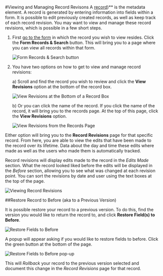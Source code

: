 #Viewing and Managing Record Revisons
A [record](../records/creating_a_record.md))** is the metadata element. A record is generated by entering information into fields within a form. It is possible to edit previously created records, as well as keep track of each record revision. You may want to view and manage these record revisions, which is possible in a few short steps.  

1. First [go to the form](../forms/navigating_to_a_form.md) in which the record you wish to view resides. Click the **Form Records & Search** button. This will bring you to a page where you can view all records within that form.

	<img style="display:block;margin:auto;max-width:100%" src="../records-img/viewing_and_managing_record_revisions_1_annotated.png" title="Form Records & Search button">

2. You have two options on how to get to view and manage record revisions:

	a) Scroll and find the record you wish to review and click the **View Revisions** option at the bottom of the record box.

	<img style="display:block;margin:auto;max-width:100%" src="../records-img/viewing_and_managing_record_revisions_2_annotated.png" title="View Revisions at the Bottom of a Record Box">

	b) Or you can click the name of the record. If you click the name of the record, it will bring you to the records page. At the top of this page, click the **View Revisions** option.

	<img style="display:block;margin:auto;max-width:100%" src="../records-img/viewing_and_managing_record_revisions_3_annotated.png" title="View Revisions from the Records Page">

Either option will bring you to the **Record Revisions** page for that specific record. From here, you are able to view the edits that have been made to the record over its lifetime. Data about the day and time these edits where made as well as the users who made them is automatically  tracked.

Record revisions will display edits made to the record in the *Edits Made* section. What the record looked liked before the edits will be displayed in the *Before* section, allowing you to see what was changed at each revision point. You can sort the revisions by date and user using the text boxes at the top of the page.  

<img style="display:block;margin:auto;max-width:100%" src="../records-img/viewing_and_managing_record_revisions_4_annotated.png" title="Viewing Record Revisions">

##Restore Record to Before (aka to a Previous Version)

It is possible restore your record to a previous version. To do this, find the version you would like to return the record to, and click **Restore Field(s) to Before**.

<img style="display:block;margin:auto;max-width:100%" src="../records-img/viewing_and_managing_record_revisions_5_annotated.png" title="Restore Fields to Before">

A popup will appear asking if you would like to restore fields to before. Click the green button at the bottom of the page.

<img style="display:block;margin:auto;max-width:100%" src="../records-img/viewing_and_managing_record_revisions_6_annotated.png" title="Restore Fields to Before pop-up">

This will *Rollback* your record to the previous version selected and document this change in the *Record Revisions* page for that record.
